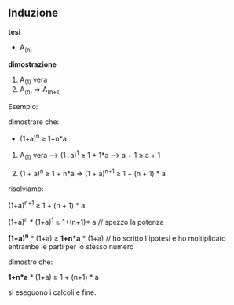 ## **Induzione**
**tesi**
* A<sub>(n)</sub>

**dimostrazione**
1. A<sub>(1)</sub> vera
2. A<sub>(n)</sub> => A<sub>(n+1)</sub>

Esempio:

dimostrare che:
* (1+a)<sup>n</sup> ≥ 1+n*a

1. A<sub>(1)</sub> vera --> (1+a)<sup>1</sup> ≥ 1 + 1*a --> a + 1 ≥ a + 1

2. (1 + a)<sup>n</sup> ≥ 1 + n*a => (1 + a)<sup>n+1</sup> ≥ 1 + (n + 1) * a

risolviamo:

(1+a)<sup>n+1</sup> ≥ 1 + (n + 1) * a

(1+a)<sup>n</sup> * (1+a)<sup>1</sup> ≥ 1+(n+1)* a  // spezzo la potenza

**(1+a)<sup>n</sup>** * (1+a) ≥ **1+n*a** * (1+a) // ho scritto l'ipotesi e ho moltiplicato entrambe le parti per lo stesso numero

dimostro che:

**1+n*a** * (1+a) ≥ 1 + (n+1) * a

si eseguono i calcoli e fine.
